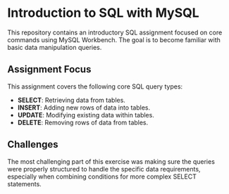 # Introduction to SQL with MySQL

This repository contains an introductory SQL assignment focused on core commands using MySQL Workbench. The goal is to become familiar with basic data manipulation queries.

## Assignment Focus

This assignment covers the following core SQL query types:

*   **SELECT**: Retrieving data from tables.
*   **INSERT**: Adding new rows of data into tables.
*   **UPDATE**: Modifying existing data within tables.
*   **DELETE**: Removing rows of data from tables.

## Challenges

The most challenging part of this exercise was making sure the queries were properly structured to handle the specific data requirements, especially when combining conditions for more complex SELECT statements.

